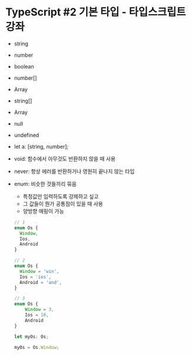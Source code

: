 # TypeScript #2 기본 타입 - 타입스크립트 강좌

- string

- number

- boolean

- number[] 

- Array<number>

- string[]

- Array<string>

- null

- undefined

- let a: [string, number];

- void: 함수에서 아무것도 반환하지 않을 때 사용

- never: 항상 에러를 반환하거나 영원히 끝나지 않는 타입

- enum: 비슷한 것들끼리 묶음

  - 특정값만 입력하도록 강제하고 싶고
  - 그 값들이 뭔가 공통점이 있을 때 사용
  - 양방향 매핑이 가능

  ```typescript
  // 1
  enum Os {
  	Window,
  	Ios,
  	Android
  }
  
  // 2
  enum Os {
  	Window = 'win',
  	Ios = 'ios',
  	Android = 'and',
  }
  
  // 3
  enum Os {
      Window = 3,
      Ios = 10,
      Android
  }
  
  let myOs: Os;
  
  myOs = Os.Window;
  ```

  